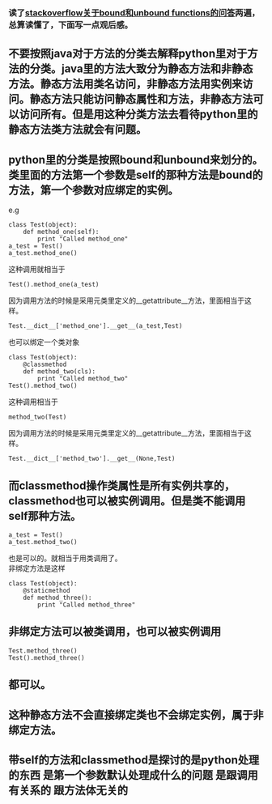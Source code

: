 ### 读了[stackoverflow关于bound和unbound functions的问答](http://stackoverflow.com/questions/114214/class-method-differences-in-python-bound-unbound-and-static)两遍，总算读懂了，下面写一点观后感。
## 不要按照java对于方法的分类去解释python里对于方法的分类。java里的方法大致分为静态方法和非静态方法。静态方法用类名访问，非静态方法用实例来访问。静态方法只能访问静态属性和方法，非静态方法可以访问所有。但是用这种分类方法去看待python里的静态方法类方法就会有问题。  
##  python里的分类是按照bound和unbound来划分的。类里面的方法第一个参数是self的那种方法是bound的方法，第一个参数对应绑定的实例。  
e.g  
```
class Test(object):
    def method_one(self):
        print "Called method_one"
a_test = Test()
a_test.method_one()
```
这种调用就相当于
```
Test().method_one(a_test)
```
因为调用方法的时候是采用元类里定义的__getattribute__方法，里面相当于这样。
```
Test.__dict__['method_one'].__get__(a_test,Test)
```
也可以绑定一个类对象
```
class Test(object):
    @classmethod
    def method_two(cls):
        print "Called method_two"
Test().method_two()
```
这种调用相当于
```
method_two(Test)

```
因为调用方法的时候是采用元类里定义的__getattribute__方法，里面相当于这样。
```
Test.__dict__['method_two'].__get__(None,Test)
```
##  而classmethod操作类属性是所有实例共享的，classmethod也可以被实例调用。但是类不能调用self那种方法。
```
a_test = Test()
a_test.method_two()
```
也是可以的。就相当于用类调用了。  
非绑定方法是这样
```
class Test(object):
    @staticmethod
    def method_three():
        print "Called method_three"
```
##  非绑定方法可以被类调用，也可以被实例调用 
```
Test.method_three()
Test().method_three()
```
## 都可以。
## 这种静态方法不会直接绑定类也不会绑定实例，属于非绑定方法。

## 带self的方法和classmethod是探讨的是python处理的东西  是第一个参数默认处理成什么的问题  是跟调用有关系的 跟方法体无关的
